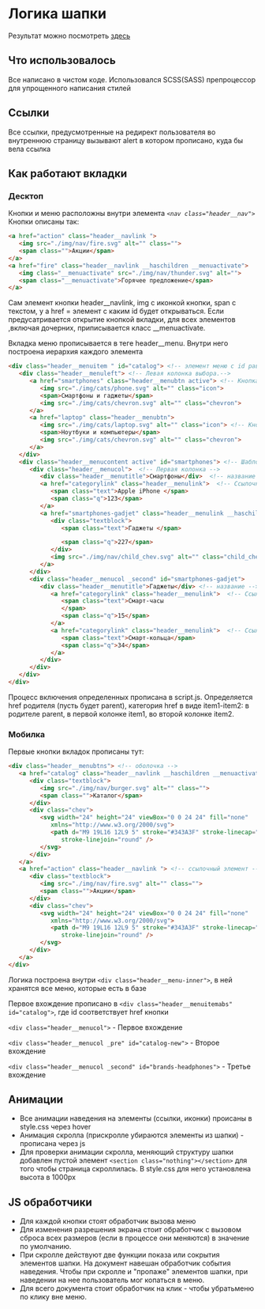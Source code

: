# Логика шапки

Результат можно посмотреть [здесь](https://brilliantalmaz.github.io/headerlogic/)

## Что использовалось

Все написано в чистом коде. Использовался SCSS(SASS) препроцессор для упрощенного написания стилей

## Ссылки
Все ссылки, предусмотренные на редирект пользователя во внутреннюю страницу вызывают alert в котором прописано, куда бы вела ссылка

## Как работают вкладки

### Десктоп

Кнопки и меню расположны внутри элемента _`<nav class="header__nav">`_ 
Кнопки описаны так:
```html 
<a href="action" class="header__navlink ">
   <img src="./img/nav/fire.svg" alt="" class="">
   <span class="">Акции</span>  
</a>
<a href="fire" class="header__navlink __haschildren __menuactivate">
   <img class="__menuactivate" src="./img/nav/thunder.svg" alt="">
   <span class="__menuactivate">Горячее предложение</span>
</a>
```
Сам элемент кнопки header__navlink, img с иконкой кнопки, span с текстом, у a href = элемент с каким id будет открываться. Если предусатривается открытие кнопкой вкладки, для всех элементов ,включая дочерних, приписывается класс __menuactivate. 


Вкладка меню прописывается в теге header__menu. Внутри него построена иерархия каждого элемента
```html
<div class="header__menuitem " id="catalog"> <!-- элемент меню с id равным href кнопки-->
   <div class="header__menuleft"> <!-- Левая колонка выбора.-->
      <a href="smartphones" class="header__menubtn active"> <!-- Кнопка левой колонки. Первая по умолчанию включена-->
         <img src="./img/cats/phone.svg" alt="" class="icon">
         <span>Смартфоны и гаджеты</span>
         <img src="./img/cats/chevron.svg" alt="" class="chevron">
      </a>
      <a href="laptop" class="header__menubtn">
         <img src="./img/cats/laptop.svg" alt="" class="icon"> <!-- Кнопка левой колонки.-->
         <span>Ноутбуки и компьютеры</span>
         <img src="./img/cats/chevron.svg" alt="" class="chevron">
      </a>
   </div>
   <div class="header__menucontent active" id="smartphones"> <!-- Шаблон тела меню, активна всегда-->
      <div class="header__menucol">  <!-- Первая колонка -->
         <div class="header__menutitle">Смартфоны</div>  <!-- название -->
         <a href="categorylink" class="header__menulink">  <!-- Ссылочный элемент -->
            <span class="text">Apple iPhone </span>
            <span class="q">123</span>
         </a>
         <a href="smartphones-gadjet" class="header__menulink __haschildren">  <!-- Каталогочный элемент. href = ссылка на элемент второго меню. класс __haschildren отвечает будет ли ссылка каталогом, соответственно скрывать ли chevron или нет -->
            <div class="textblock">
               <span class="text">Гаджеты </span>

               <span class="q">227</span>
            </div>
            <img src="./img/nav/child_chev.svg" alt="" class="child_chev">
         </a>
      </div>
      <div class="header__menucol _second" id="smartphones-gadjet">
         <div class="header__menutitle">Гаджеты</div> <!-- название -->
            <a href="categorylink" class="header__menulink">  <!-- Ссылочный элементание -->
               <span class="text">Смарт-часы
               </span>
               <span class="q">15</span>
            </a>
            <a href="categorylink" class="header__menulink">  <!-- Ссылочный элементание -->
               <span class="text">Смарт-кольца</span>
               <span class="q">34</span>
            </a>
         </div>
      </div>
   </div>
</div>
```

Процесс включения определенных прописана в script.js. Определяется href родителя (пусть будет parent), категория href в виде item1-item2: в родителе parent, в первой колонке item1, во второй колонке item2.

### Мобилка

Первые кнопки вкладок прописаны тут:
```html 
<div class="header__menubtns"> <!-- оболочка -->
   <a href="catalog" class="header__navlink __haschildren __menuactivate"> <!-- каталогочный элемент - __haschildren. href = id следующего вхождения -->
      <div class="textblock">
         <img src="./img/nav/burger.svg" alt="" class="">
         <span class="">Каталог</span>
      </div>
      <div class="chev">
         <svg width="24" height="24" viewBox="0 0 24 24" fill="none"
            xmlns="http://www.w3.org/2000/svg">
            <path d="M9 19L16 12L9 5" stroke="#343A3F" stroke-linecap="round"
               stroke-linejoin="round" />
         </svg>
      </div>
   </a>
   <a href="action" class="header__navlink "> <!-- ссылочный элемент -->
      <div class="textblock">
         <img src="./img/nav/fire.svg" alt="" class="">
         <span class="">Акции</span>
      </div>
      <div class="chev">
         <svg width="24" height="24" viewBox="0 0 24 24" fill="none"
            xmlns="http://www.w3.org/2000/svg">
            <path d="M9 19L16 12L9 5" stroke="#343A3F" stroke-linecap="round"
               stroke-linejoin="round" />
         </svg>
      </div>
   </a>
</div>
```

Логика построена внутри  `<div class="header__menu-inner">`, в ней хранятся все меню, которые есть в базе

Первое вхождение прописано в  `<div class="header__menuitemabs" id="catalog">`, где id  соответствует href кнопки

`<div class="header__menucol">` - Первое вхождение

`<div class="header__menucol _pre" id="catalog-new">` - Второе вхождение

`<div class="header__menucol _second" id="brands-headphones">` - Третье вхождение

## Анимации

* Все анимации наведения на элементы (ссылки, иконки) происаны в style.css через hover
* Анимация скролла (прискролле убираются элементы из шапки) - прописана через js 
* Для проверки анимации скролла, меняющий структуру шапки добавлен  пустой элемент `<section class="nothing"></section>` для того чтобы страница скроллилась. В style.css для него установлена высота в 1000px


## JS обработчики
* Для каждой кнопки стоят обработчик вызова меню
* Для изменения разрешения экрана стоит обработчик с вызовом сброса всех размеров (если в процессе они меняются) в значение по умолчанию.
* При скролле действуют две функции показа или сокрытия элементов шапки. На документ навешан обработчик события наведения. Чтобы при скролле и "пропаже" элементов шапки, при наведении на нее пользователь мог копаться в меню.
* Для всего документа стоит обработчик на клик - чтобы убратьменю по клику вне меню. 